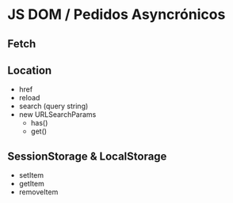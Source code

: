 # JS DOM / Pedidos Asyncrónicos

## Fetch

## Location
- href
- reload
- search (query string)
- new URLSearchParams
    - has()
    - get()

## SessionStorage & LocalStorage    
- setItem
- getItem
- removeItem
